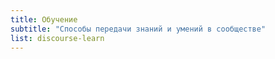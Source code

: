 ```yaml
---
title: Обучение
subtitle: "Способы передачи знаний и умений в сообществе"
list: discourse-learn
---
```

